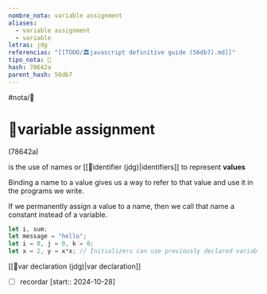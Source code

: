 ```yaml
---
nombre_nota: variable assignment
aliases:
  - variable assignment
  - variable
letras: jdg
referencias: "[[TODO/🏛️javascript definitive guide (56db7).md]]"
tipo_nota: 📑
hash: 78642a
parent_hash: 56db7
---
```


#nota/📑

# 📑variable assignment
<div class="hash">(78642a)</div>


is the use of names or [[📑identifier (jdg)|identifiers]] to represent __values__


Binding a name to a value gives us a way to refer to that value and use it in the programs we write.
 
If we permanently assign a value to a name, then we call that name a constant instead of a variable.

```javascript
let i, sum;
let message = "hello";
let i = 0, j = 0, k = 0;
let x = 2, y = x*x; // Initializers can use previously declared variables
```

[[📑var declaration (jdg)|var declaration]]


- [ ] recordar  [start:: 2024-10-28]
